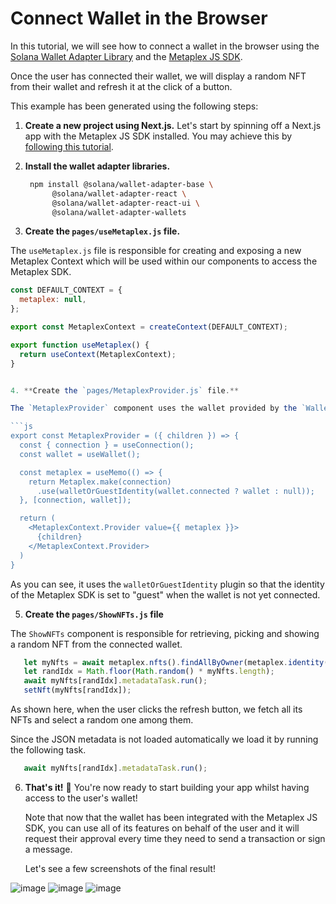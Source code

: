 # Connect Wallet in the Browser

In this tutorial, we will see how to connect a wallet in the browser using the [Solana Wallet Adapter Library](https://github.com/solana-labs/wallet-adapter) and the [Metaplex JS SDK](https://github.com/metaplex-foundation/js).

Once the user has connected their wallet, we will display a random NFT from their wallet and refresh it at the click of a button.

This example has been generated using the following steps:

1. **Create a new project using Next.js.**
   Let's start by spinning off a Next.js app with the Metaplex JS SDK installed. You may achieve this by [following this tutorial](https://github.com/metaplex-foundation/js-examples/tree/main/getting-started-nextjs).

2. **Install the wallet adapter libraries.**
   ```sh
    npm install @solana/wallet-adapter-base \
         @solana/wallet-adapter-react \
         @solana/wallet-adapter-react-ui \
         @solana/wallet-adapter-wallets
   ```

3. **Create the `pages/useMetaplex.js` file.**

  The `useMetaplex.js` file is responsible for creating and exposing a new Metaplex Context which will be used within our components to access the Metaplex SDK.

  ```js
  const DEFAULT_CONTEXT = {
    metaplex: null,
  };

  export const MetaplexContext = createContext(DEFAULT_CONTEXT);

  export function useMetaplex() {
    return useContext(MetaplexContext);
  }


4. **Create the `pages/MetaplexProvider.js` file.**
  
  The `MetaplexProvider` component uses the wallet provided by the `WalletProvider` component to define the Metaplex Context previously created.
  
  ```js
  export const MetaplexProvider = ({ children }) => {
    const { connection } = useConnection();
    const wallet = useWallet();
  
    const metaplex = useMemo(() => {
      return Metaplex.make(connection)
        .use(walletOrGuestIdentity(wallet.connected ? wallet : null));
    }, [connection, wallet]);
  
    return (
      <MetaplexContext.Provider value={{ metaplex }}>
        {children}
      </MetaplexContext.Provider>
    )
  }
  ```
  
  As you can see, it uses the `walletOrGuestIdentity` plugin so that the identity of the Metaplex SDK is set to "guest" when the wallet is not yet connected.

5. **Create the `pages/ShowNFTs.js` file**

  The `ShowNFTs` component is responsible for retrieving, picking and showing a random NFT from the connected wallet.
  
  ```js
     let myNfts = await metaplex.nfts().findAllByOwner(metaplex.identity().publicKey);
     let randIdx = Math.floor(Math.random() * myNfts.length);
     await myNfts[randIdx].metadataTask.run();
     setNft(myNfts[randIdx]);
  ```
  
  As shown here, when the user clicks the refresh button, we fetch all its NFTs and select a random one among them.
  
  Since the JSON metadata is not loaded automatically we load it by running the following task.

  ```js
     await myNfts[randIdx].metadataTask.run();
  ```

6. **That's it!** 🎉
   You're now ready to start building your app whilst having access to the user's wallet!

   Note that now that the wallet has been integrated with the Metaplex JS SDK, you can use all of its features on behalf of the user and it will request their approval every time they need to send a transaction or sign a message.

   Let's see a few screenshots of the final result!

![image](https://user-images.githubusercontent.com/34144004/177217016-7b98dc84-516d-4f62-a875-9a13976ba9ce.png)
![image](https://user-images.githubusercontent.com/34144004/177217061-343cdba2-0411-4b58-884b-8ef5de157e40.png)
![image](https://user-images.githubusercontent.com/34144004/177217096-6c35559b-cd25-4e4b-aedc-9843210e6f43.png)


